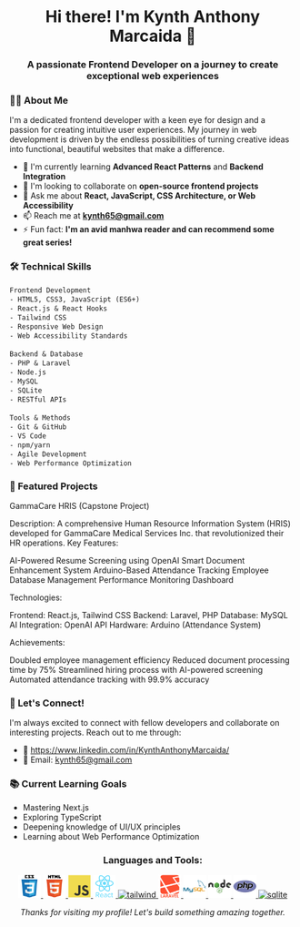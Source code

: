 <h1 align="center">Hi there! I'm Kynth Anthony Marcaida 👋</h1>

<h3 align="center">A passionate Frontend Developer on a journey to create exceptional web experiences</h3>


### 👨‍💻 About Me

I'm a dedicated frontend developer with a keen eye for design and a passion for creating intuitive user experiences. My journey in web development is driven by the endless possibilities of turning creative ideas into functional, beautiful websites that make a difference.

- 🌱 I'm currently learning **Advanced React Patterns** and **Backend Integration**
- 👯 I'm looking to collaborate on **open-source frontend projects**
- 💬 Ask me about **React, JavaScript, CSS Architecture, or Web Accessibility**
- 📫 Reach me at **kynth65@gmail.com**
- ⚡ Fun fact: **I'm an avid manhwa reader and can recommend some great series!**

### 🛠️ Technical Skills

```text
Frontend Development
- HTML5, CSS3, JavaScript (ES6+)
- React.js & React Hooks
- Tailwind CSS
- Responsive Web Design
- Web Accessibility Standards

Backend & Database
- PHP & Laravel
- Node.js
- MySQL
- SQLite
- RESTful APIs

Tools & Methods
- Git & GitHub
- VS Code
- npm/yarn
- Agile Development
- Web Performance Optimization
```

### 🌟 Featured Projects

GammaCare HRIS (Capstone Project)

Description: A comprehensive Human Resource Information System (HRIS) developed for GammaCare Medical Services Inc. that revolutionized their HR operations.
Key Features:

AI-Powered Resume Screening using OpenAI
Smart Document Enhancement System
Arduino-Based Attendance Tracking
Employee Database Management
Performance Monitoring Dashboard


Technologies:

Frontend: React.js, Tailwind CSS
Backend: Laravel, PHP
Database: MySQL
AI Integration: OpenAI API
Hardware: Arduino (Attendance System)


Achievements:

Doubled employee management efficiency
Reduced document processing time by 75%
Streamlined hiring process with AI-powered screening
Automated attendance tracking with 99.9% accuracy

### 🤝 Let's Connect!

I'm always excited to connect with fellow developers and collaborate on interesting projects. Reach out to me through:

- 💼 https://www.linkedin.com/in/KynthAnthonyMarcaida/
- 📧 Email: kynth65@gmail.com


### 📚 Current Learning Goals

- Mastering Next.js
- Exploring TypeScript
- Deepening knowledge of UI/UX principles
- Learning about Web Performance Optimization



<h3 align="center">Languages and Tools:</h3>
<p align="center">
  <a href="https://www.w3schools.com/css/" target="_blank" rel="noreferrer">
    <img src="https://raw.githubusercontent.com/devicons/devicon/master/icons/css3/css3-original-wordmark.svg" alt="css3" width="40" height="40"/>
  </a>
  <a href="https://www.w3.org/html/" target="_blank" rel="noreferrer">
    <img src="https://raw.githubusercontent.com/devicons/devicon/master/icons/html5/html5-original-wordmark.svg" alt="html5" width="40" height="40"/>
  </a>
  <a href="https://developer.mozilla.org/en-US/docs/Web/JavaScript" target="_blank" rel="noreferrer">
    <img src="https://raw.githubusercontent.com/devicons/devicon/master/icons/javascript/javascript-original.svg" alt="javascript" width="40" height="40"/>
  </a>
  <a href="https://reactjs.org/" target="_blank" rel="noreferrer">
    <img src="https://raw.githubusercontent.com/devicons/devicon/master/icons/react/react-original-wordmark.svg" alt="react" width="40" height="40"/>
  </a>
  <a href="https://tailwindcss.com/" target="_blank" rel="noreferrer">
    <img src="https://www.vectorlogo.zone/logos/tailwindcss/tailwindcss-icon.svg" alt="tailwind" width="40" height="40"/>
  </a>
  <a href="https://laravel.com/" target="_blank" rel="noreferrer">
    <img src="https://raw.githubusercontent.com/devicons/devicon/master/icons/laravel/laravel-plain-wordmark.svg" alt="laravel" width="40" height="40"/>
  </a>
  <a href="https://www.mysql.com/" target="_blank" rel="noreferrer">
    <img src="https://raw.githubusercontent.com/devicons/devicon/master/icons/mysql/mysql-original-wordmark.svg" alt="mysql" width="40" height="40"/>
  </a>
  <a href="https://nodejs.org" target="_blank" rel="noreferrer">
    <img src="https://raw.githubusercontent.com/devicons/devicon/master/icons/nodejs/nodejs-original-wordmark.svg" alt="nodejs" width="40" height="40"/>
  </a>
  <a href="https://www.php.net" target="_blank" rel="noreferrer">
    <img src="https://raw.githubusercontent.com/devicons/devicon/master/icons/php/php-original.svg" alt="php" width="40" height="40"/>
  </a>
  <a href="https://www.sqlite.org/" target="_blank" rel="noreferrer">
    <img src="https://www.vectorlogo.zone/logos/sqlite/sqlite-icon.svg" alt="sqlite" width="40" height="40"/>
  </a>
</p>

<p align="center">
  <i>Thanks for visiting my profile! Let's build something amazing together.</i>
</p>
